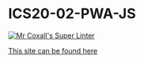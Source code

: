 # ICS20-02-PWA-JS

[![Mr Coxall's Super Linter](https://github.com/Ali-Mugamai/ICS20-03-01-JS/workflows/Mr%20Coxall's%20Super%20Linter/badge.svg)](https://github.com/Ali-Mugamai/ICS20-03-01-JS/actions/)

[This site can be found here](https://ali-mugamai.github.io/ICS20-03-01-JS/)
